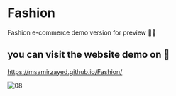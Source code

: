 # Fashion

Fashion e-commerce demo version for preview 👨‍💻

## you can visit the website demo on 🧐

https://msamirzayed.github.io/Fashion/

![08](https://user-images.githubusercontent.com/83171236/180073254-71dce815-6f75-4e05-a104-85d9d7024ad7.jpg)
